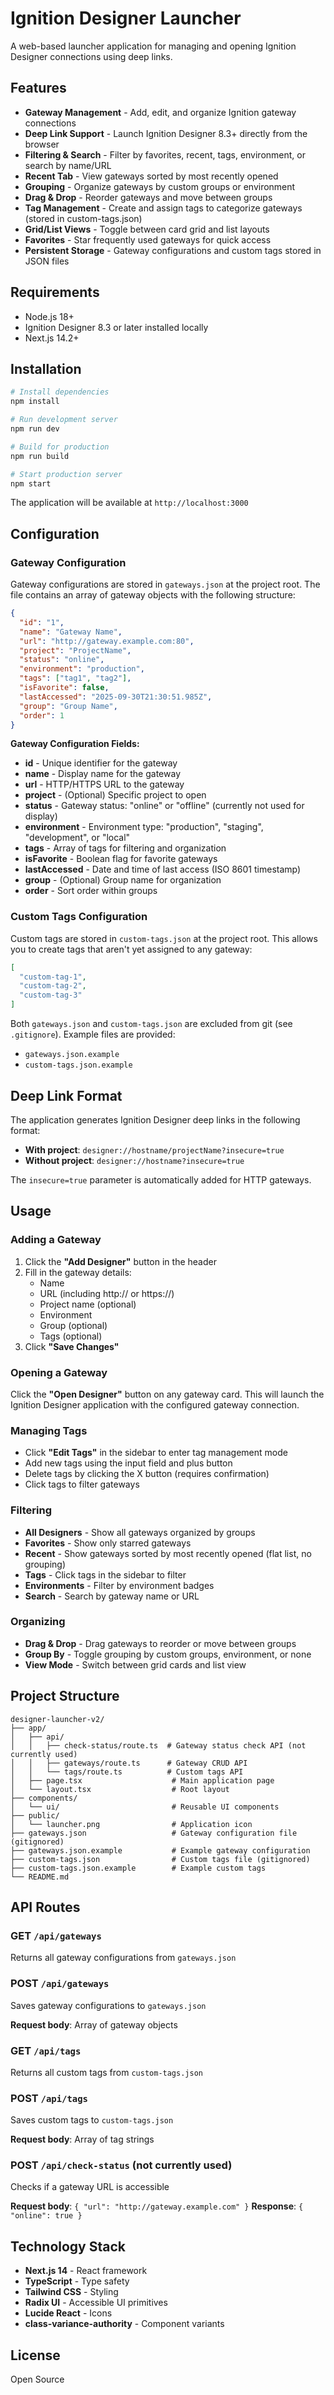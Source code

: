 # Ignition Designer Launcher

A web-based launcher application for managing and opening Ignition Designer connections using deep links.

## Features

- **Gateway Management** - Add, edit, and organize Ignition gateway connections
- **Deep Link Support** - Launch Ignition Designer 8.3+ directly from the browser
- **Filtering & Search** - Filter by favorites, recent, tags, environment, or search by name/URL
- **Recent Tab** - View gateways sorted by most recently opened
- **Grouping** - Organize gateways by custom groups or environment
- **Drag & Drop** - Reorder gateways and move between groups
- **Tag Management** - Create and assign tags to categorize gateways (stored in custom-tags.json)
- **Grid/List Views** - Toggle between card grid and list layouts
- **Favorites** - Star frequently used gateways for quick access
- **Persistent Storage** - Gateway configurations and custom tags stored in JSON files

## Requirements

- Node.js 18+
- Ignition Designer 8.3 or later installed locally
- Next.js 14.2+

## Installation

```bash
# Install dependencies
npm install

# Run development server
npm run dev

# Build for production
npm run build

# Start production server
npm start
```

The application will be available at `http://localhost:3000`

## Configuration

### Gateway Configuration

Gateway configurations are stored in `gateways.json` at the project root. The file contains an array of gateway objects with the following structure:

```json
{
  "id": "1",
  "name": "Gateway Name",
  "url": "http://gateway.example.com:80",
  "project": "ProjectName",
  "status": "online",
  "environment": "production",
  "tags": ["tag1", "tag2"],
  "isFavorite": false,
  "lastAccessed": "2025-09-30T21:30:51.985Z",
  "group": "Group Name",
  "order": 1
}
```

**Gateway Configuration Fields:**

- **id** - Unique identifier for the gateway
- **name** - Display name for the gateway
- **url** - HTTP/HTTPS URL to the gateway
- **project** - (Optional) Specific project to open
- **status** - Gateway status: "online" or "offline" (currently not used for display)
- **environment** - Environment type: "production", "staging", "development", or "local"
- **tags** - Array of tags for filtering and organization
- **isFavorite** - Boolean flag for favorite gateways
- **lastAccessed** - Date and time of last access (ISO 8601 timestamp)
- **group** - (Optional) Group name for organization
- **order** - Sort order within groups

### Custom Tags Configuration

Custom tags are stored in `custom-tags.json` at the project root. This allows you to create tags that aren't yet assigned to any gateway:

```json
[
  "custom-tag-1",
  "custom-tag-2",
  "custom-tag-3"
]
```

Both `gateways.json` and `custom-tags.json` are excluded from git (see `.gitignore`). Example files are provided:
- `gateways.json.example`
- `custom-tags.json.example`

## Deep Link Format

The application generates Ignition Designer deep links in the following format:

- **With project**: `designer://hostname/projectName?insecure=true`
- **Without project**: `designer://hostname?insecure=true`

The `insecure=true` parameter is automatically added for HTTP gateways.

## Usage

### Adding a Gateway

1. Click the **"Add Designer"** button in the header
2. Fill in the gateway details:
   - Name
   - URL (including http:// or https://)
   - Project name (optional)
   - Environment
   - Group (optional)
   - Tags (optional)
3. Click **"Save Changes"**

### Opening a Gateway

Click the **"Open Designer"** button on any gateway card. This will launch the Ignition Designer application with the configured gateway connection.

### Managing Tags

- Click **"Edit Tags"** in the sidebar to enter tag management mode
- Add new tags using the input field and plus button
- Delete tags by clicking the X button (requires confirmation)
- Click tags to filter gateways

### Filtering

- **All Designers** - Show all gateways organized by groups
- **Favorites** - Show only starred gateways
- **Recent** - Show gateways sorted by most recently opened (flat list, no grouping)
- **Tags** - Click tags in the sidebar to filter
- **Environments** - Filter by environment badges
- **Search** - Search by gateway name or URL

### Organizing

- **Drag & Drop** - Drag gateways to reorder or move between groups
- **Group By** - Toggle grouping by custom groups, environment, or none
- **View Mode** - Switch between grid cards and list view

## Project Structure

```
designer-launcher-v2/
├── app/
│   ├── api/
│   │   ├── check-status/route.ts  # Gateway status check API (not currently used)
│   │   ├── gateways/route.ts      # Gateway CRUD API
│   │   └── tags/route.ts          # Custom tags API
│   ├── page.tsx                    # Main application page
│   └── layout.tsx                  # Root layout
├── components/
│   └── ui/                         # Reusable UI components
├── public/
│   └── launcher.png                # Application icon
├── gateways.json                   # Gateway configuration file (gitignored)
├── gateways.json.example           # Example gateway configuration
├── custom-tags.json                # Custom tags file (gitignored)
├── custom-tags.json.example        # Example custom tags
└── README.md
```

## API Routes

### GET `/api/gateways`
Returns all gateway configurations from `gateways.json`

### POST `/api/gateways`
Saves gateway configurations to `gateways.json`

**Request body**: Array of gateway objects

### GET `/api/tags`
Returns all custom tags from `custom-tags.json`

### POST `/api/tags`
Saves custom tags to `custom-tags.json`

**Request body**: Array of tag strings

### POST `/api/check-status` (not currently used)
Checks if a gateway URL is accessible

**Request body**: `{ "url": "http://gateway.example.com" }`
**Response**: `{ "online": true }`

## Technology Stack

- **Next.js 14** - React framework
- **TypeScript** - Type safety
- **Tailwind CSS** - Styling
- **Radix UI** - Accessible UI primitives
- **Lucide React** - Icons
- **class-variance-authority** - Component variants

## License

Open Source
